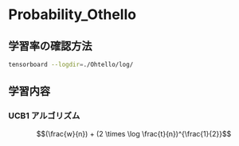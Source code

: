 # Probability_Othello

## 学習率の確認方法

```bash
tensorboard --logdir=./Ohtello/log/
```

## 学習内容

### UCB1 アルゴリズム

```math
(\frac{w}{n}) + (2 \times \log \frac{t}{n})^{\frac{1}{2}}
```
